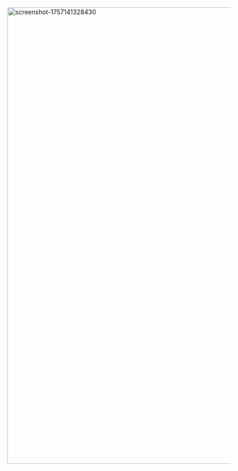 <img width="1919" height="1030" alt="screenshot-1757141328430" src="https://github.com/user-attachments/assets/f5d8d6ba-4e34-44b5-9a3f-faf7adcdb580" />
